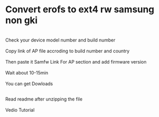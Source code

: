 # Convert erofs to ext4 rw samsung non gki

 </br>Check your device model number and build number </br>
<br>Copy link of AP file accroding to build number and country </br>
<br>Then paste it Samfw Link For AP section and add firmware version </br>
<br>Wait about 10-15min </br>
<br>You can get Dowloads </br>

<br>Read readme after unzipping the file </br>
<br>Vedio Tutorial </br>

